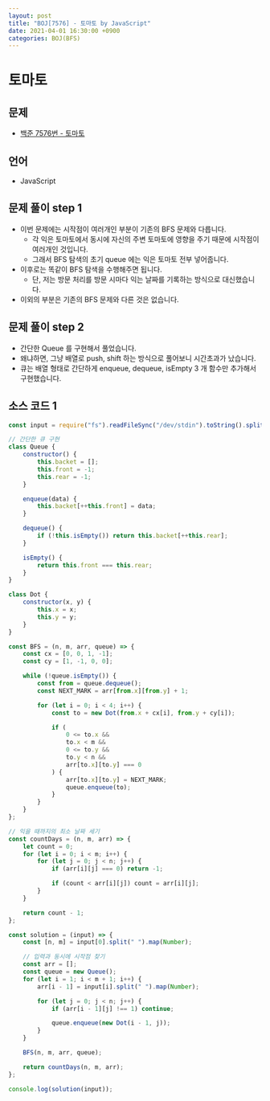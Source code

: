 ```yaml
---
layout: post
title: "BOJ[7576] - 토마토 by JavaScript"
date: 2021-04-01 16:30:00 +0900
categories: BOJ(BFS)
---
```


# 토마토

## 문제

- [백준 7576번 - 토마토](https://www.acmicpc.net/problem/7576)

## 언어

- JavaScript

## 문제 풀이 step 1

- 이번 문제에는 시작점이 여러개인 부분이 기존의 BFS 문제와 다릅니다.
  - 각 익은 토마토에서 동시에 자신의 주변 토마토에 영향을 주기 때문에 시작점이 여러개인 것입니다.
  - 그래서 BFS 탐색의 초기 queue 에는 익은 토마토 전부 넣어줍니다.
- 이후로는 똑같이 BFS 탐색을 수행해주면 됩니다.
  - 단, 저는 방문 처리를 방문 시마다 익는 날짜를 기록하는 방식으로 대신했습니다.
- 이외의 부분은 기존의 BFS 문제와 다른 것은 없습니다.

## 문제 풀이 step 2

- 간단한 Queue 를 구현해서 풀었습니다.
- 왜냐하면, 그냥 배열로 push, shift 하는 방식으로 풀어보니 시간초과가 났습니다.
- 큐는 배열 형태로 간단하게 enqueue, dequeue, isEmpty 3 개 함수만 추가해서 구현했습니다.

## 소스 코드 1

```jsx
const input = require("fs").readFileSync("/dev/stdin").toString().split("\n");

// 간단한 큐 구현
class Queue {
	constructor() {
		this.backet = [];
		this.front = -1;
		this.rear = -1;
	}

	enqueue(data) {
		this.backet[++this.front] = data;
	}

	dequeue() {
		if (!this.isEmpty()) return this.backet[++this.rear];
	}

	isEmpty() {
		return this.front === this.rear;
	}
}

class Dot {
	constructor(x, y) {
		this.x = x;
		this.y = y;
	}
}

const BFS = (n, m, arr, queue) => {
	const cx = [0, 0, 1, -1];
	const cy = [1, -1, 0, 0];

	while (!queue.isEmpty()) {
		const from = queue.dequeue();
		const NEXT_MARK = arr[from.x][from.y] + 1;

		for (let i = 0; i < 4; i++) {
			const to = new Dot(from.x + cx[i], from.y + cy[i]);

			if (
				0 <= to.x &&
				to.x < m &&
				0 <= to.y &&
				to.y < n &&
				arr[to.x][to.y] === 0
			) {
				arr[to.x][to.y] = NEXT_MARK;
				queue.enqueue(to);
			}
		}
	}
};

// 익을 때까지의 최소 날짜 세기
const countDays = (n, m, arr) => {
	let count = 0;
	for (let i = 0; i < m; i++) {
		for (let j = 0; j < n; j++) {
			if (arr[i][j] === 0) return -1;

			if (count < arr[i][j]) count = arr[i][j];
		}
	}

	return count - 1;
};

const solution = (input) => {
	const [n, m] = input[0].split(" ").map(Number);

	// 입력과 동시에 시작점 찾기
	const arr = [];
	const queue = new Queue();
	for (let i = 1; i < m + 1; i++) {
		arr[i - 1] = input[i].split(" ").map(Number);

		for (let j = 0; j < n; j++) {
			if (arr[i - 1][j] !== 1) continue;

			queue.enqueue(new Dot(i - 1, j));
		}
	}

	BFS(n, m, arr, queue);

	return countDays(n, m, arr);
};

console.log(solution(input));
```
